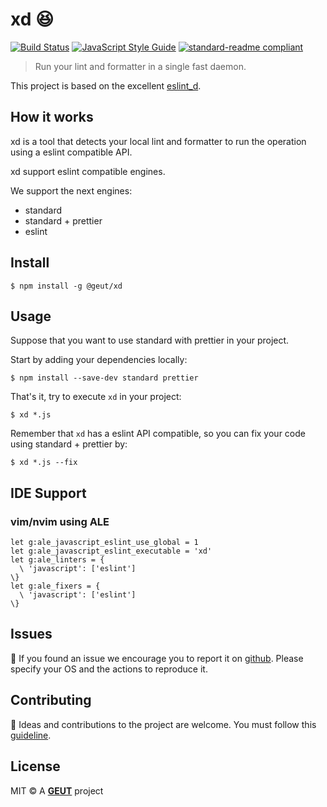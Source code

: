 # xd :laughing:

[![Build Status](https://travis-ci.com/geut/xd.svg?branch=master)](https://travis-ci.com/geut/xd)
[![JavaScript Style Guide](https://img.shields.io/badge/code_style-standard-brightgreen.svg)](https://standardjs.com)
[![standard-readme compliant](https://img.shields.io/badge/readme%20style-standard-brightgreen.svg?style=flat-square)](https://github.com/RichardLitt/standard-readme)

> Run your lint and formatter in a single fast daemon.

This project is based on the excellent [eslint_d](https://github.com/mantoni/eslint_d.js).

## How it works

xd is a tool that detects your local lint and formatter to run the operation using a eslint compatible API.

xd support eslint compatible engines.

We support the next engines:
  - standard
  - standard + prettier
  - eslint

## <a name="install"></a> Install

```
$ npm install -g @geut/xd
```

## <a name="usage"></a> Usage

Suppose that you want to use standard with prettier in your project.

Start by adding your dependencies locally:

```
$ npm install --save-dev standard prettier
```

That's it, try to execute `xd` in your project:

```
$ xd *.js
```

Remember that `xd` has a eslint API compatible, so you can fix your code using standard + prettier by:

```
$ xd *.js --fix
```

## IDE Support

### vim/nvim using ALE

```vim
let g:ale_javascript_eslint_use_global = 1
let g:ale_javascript_eslint_executable = 'xd'
let g:ale_linters = {
  \ 'javascript': ['eslint']
\}
let g:ale_fixers = {
  \ 'javascript': ['eslint']
\}
```

## <a name="issues"></a> Issues

:bug: If you found an issue we encourage you to report it on [github](https://github.com/geut/xd/issues). Please specify your OS and the actions to reproduce it.

## <a name="contribute"></a> Contributing

:busts_in_silhouette: Ideas and contributions to the project are welcome. You must follow this [guideline](https://github.com/geut/xd/blob/master/CONTRIBUTING.md).

## License

MIT © A [**GEUT**](http://geutstudio.com/) project
